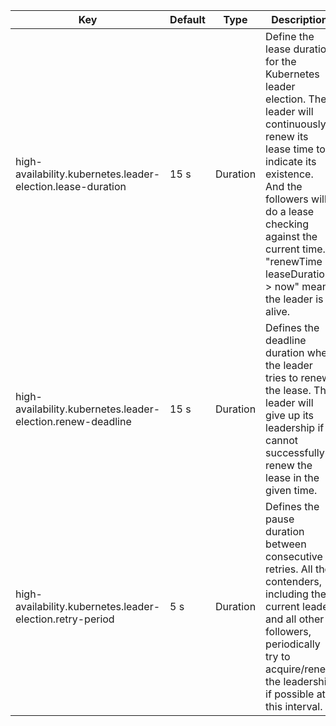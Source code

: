 | Key | Default | Type | Description |
|-----|---------|------|-------------|
| high-availability.kubernetes.leader-election.lease-duration | 15 s | Duration | Define the lease duration for the Kubernetes leader election. The leader will continuously renew its lease time to indicate its existence. And the followers will do a lease checking against the current time. "renewTime + leaseDuration > now" means the leader is alive. |
| high-availability.kubernetes.leader-election.renew-deadline | 15 s | Duration | Defines the deadline duration when the leader tries to renew the lease. The leader will give up its leadership if it cannot successfully renew the lease in the given time. |
| high-availability.kubernetes.leader-election.retry-period | 5 s | Duration | Defines the pause duration between consecutive retries. All the contenders, including the current leader and all other followers, periodically try to acquire/renew the leadership if possible at this interval. |
